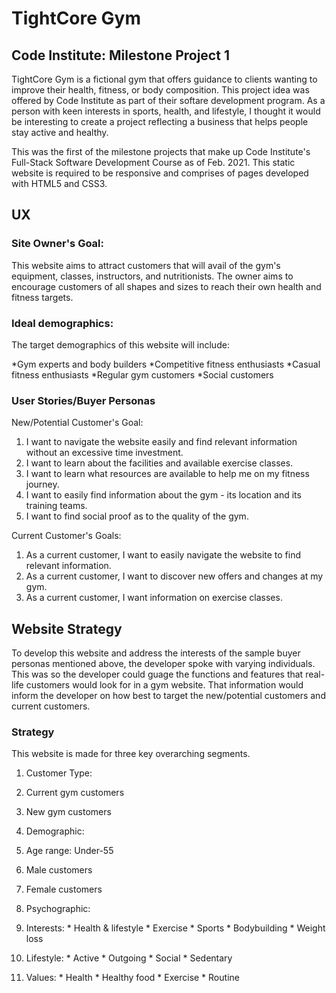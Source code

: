 # TightCore Gym
## Code Institute: Milestone Project 1


TightCore Gym is a fictional gym that offers guidance to clients wanting to improve their health, fitness, or body composition. This project idea was offered by Code Institute as part of their softare development program. As a person with keen interests in sports, health, and lifestyle, I thought it would be interesting to create a project reflecting a business that helps people stay active and healthy. 

This was the first of the milestone projects that make up Code Institute's Full-Stack Software Development Course as of Feb. 2021.
This static website is required to be responsive and comprises of pages developed with HTML5 and CSS3.

## UX

### Site Owner's Goal:
This website aims to attract customers that will avail of the gym's equipment, classes, instructors, and nutritionists. The owner aims to encourage customers of all shapes and sizes to reach their own health and fitness targets.

### Ideal demographics:
The target demographics of this website will include:

*Gym experts and body builders
*Competitive fitness enthusiasts
*Casual fitness enthusiasts
*Regular gym customers
*Social customers

### User Stories/Buyer Personas

New/Potential Customer's Goal:
1. I want to navigate the website easily and find relevant information without an excessive time investment.
2. I want to learn about the facilities and available exercise classes.
3. I want to learn what resources are available to help me on my fitness journey.
4. I want to easily find information about the gym - its location and its training teams.
5. I want to find social proof as to the quality of the gym.

Current Customer's Goals:
1. As a current customer, I want to easily navigate the website to find relevant information.
2. As a current customer, I want to discover new offers and changes at my gym.
3. As a current customer, I want information on exercise classes.

## Website Strategy
To develop this website and address the interests of the sample buyer personas mentioned above, the developer spoke with varying individuals. This was so the developer could guage the functions and features that real-life customers would look for in a gym website. That information would inform the developer on how best to target the new/potential customers and current customers.

### Strategy
This website is made for three key overarching segments.

1. Customer Type:
  1. Current gym customers
  2. New gym customers

2. Demographic:
  1. Age range: Under-55
  2. Male customers
  3. Female customers

3. Psychographic:
  1. Interests:
    * Health & lifestyle
    * Exercise
    * Sports
    * Bodybuilding
    * Weight loss

  2. Lifestyle:
    * Active 
    * Outgoing
    * Social
    * Sedentary
  3. Values:
    * Health
    * Healthy food
    * Exercise
    * Routine